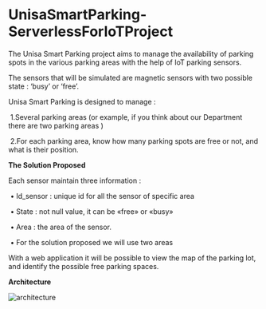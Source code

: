 # UnisaSmartParking-ServerlessForIoTProject

The Unisa Smart Parking project aims to manage the availability of parking spots in the various parking areas with the help of IoT parking sensors.

The sensors that will be simulated are magnetic sensors with two possible state : ‘busy’ or ‘free’. 

Unisa Smart Parking is designed to manage : 

​	1.Several parking areas (or example, if you think about our Department there are two parking areas )

​	2.For each parking area, know how many parking spots are free or not, and what is their position.

**The Solution Proposed**

Each sensor maintain three information : 

​	• Id_sensor : unique id for all the sensor of specific area

​	• State : not null value, it can be «free» or «busy»

​	• Area : the area of the sensor. 

​    • For the solution proposed we will use two areas 

With a web application it will be possible to view the map of the parking lot, and identify the possible free parking spaces.

**Architecture**

![architecture](/Users/raffaeledragone/Sviluppo/UnisaWs/ServerlessIoT/UnisaSmartParking-ServerlessIoT/architecture.png)
